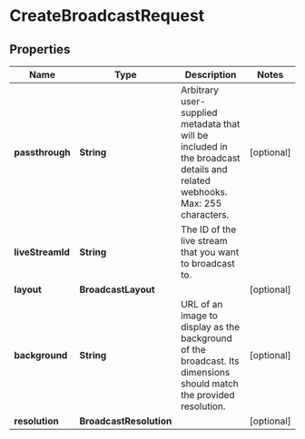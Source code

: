 

# CreateBroadcastRequest

## Properties

Name | Type | Description | Notes
------------ | ------------- | ------------- | -------------
**passthrough** | **String** | Arbitrary user-supplied metadata that will be included in the broadcast details and related webhooks. Max: 255 characters. |  [optional]
**liveStreamId** | **String** | The ID of the live stream that you want to broadcast to. | 
**layout** | **BroadcastLayout** |  |  [optional]
**background** | **String** | URL of an image to display as the background of the broadcast. Its dimensions should match the provided resolution. |  [optional]
**resolution** | **BroadcastResolution** |  |  [optional]



